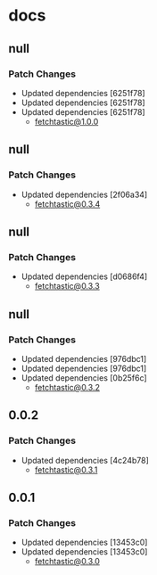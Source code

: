 # docs

## null

### Patch Changes

- Updated dependencies [6251f78]
- Updated dependencies [6251f78]
- Updated dependencies [6251f78]
  - fetchtastic@1.0.0

## null

### Patch Changes

- Updated dependencies [2f06a34]
  - fetchtastic@0.3.4

## null

### Patch Changes

- Updated dependencies [d0686f4]
  - fetchtastic@0.3.3

## null

### Patch Changes

- Updated dependencies [976dbc1]
- Updated dependencies [976dbc1]
- Updated dependencies [0b25f6c]
  - fetchtastic@0.3.2

## 0.0.2

### Patch Changes

- Updated dependencies [4c24b78]
  - fetchtastic@0.3.1

## 0.0.1

### Patch Changes

- Updated dependencies [13453c0]
- Updated dependencies [13453c0]
  - fetchtastic@0.3.0
